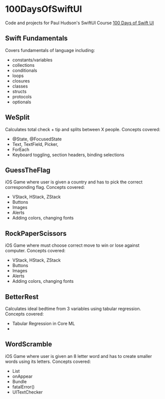 # 100DaysOfSwiftUI
Code and projects for Paul Hudson's SwiftUI Course [100 Days of Swift UI](https://www.hackingwithswift.com/100/swiftui)
## Swift Fundamentals
Covers fundamentals of language including:
* constants/variables
* collections
* conditionals
* loops
* closures
* classes
* structs
* protocols
* optionals

## WeSplit
Calculates total check + tip and splits between X people. Concepts covered:
* @State, @FocusedState
* Text, TextField, Picker, 
* ForEach
* Keyboard toggling, section headers, binding selections

## GuessTheFlag
iOS Game where user is given a country and has to pick the correct corresponding flag. Concepts covered:
* VStack, HStack, ZStack
* Buttons
* Images
* Alerts
* Adding colors, changing fonts

## RockPaperScissors
iOS Game where must choose correct move to win or lose against computer. Concepts covered:
* VStack, HStack, ZStack
* Buttons
* Images
* Alerts
* Adding colors, changing fonts

## BetterRest
Calculates ideal bedtime from 3 variables using tabular regression. Concepts covered:
* Tabular Regression in Core ML
* 

## WordScramble
iOS Game where user is given an 8 letter word and has to create smaller words using its letters. Concepts covered:
* List
* onAppear
* Bundle
* fatalError()
* UITextChecker